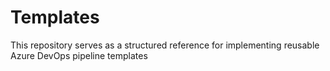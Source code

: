 # Templates
This repository serves as a structured reference for implementing reusable Azure DevOps pipeline templates
